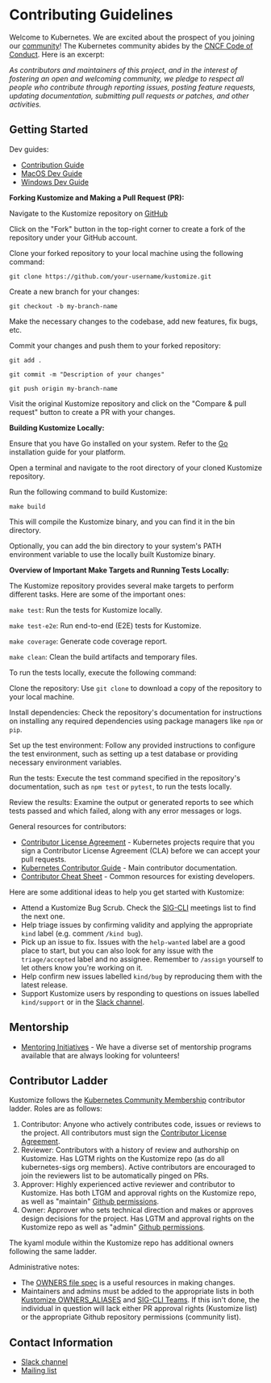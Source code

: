 [SIG-CLI]: https://github.com/kubernetes/community/tree/master/sig-cli
[Slack channel]: https://kubernetes.slack.com/messages/kustomize
[Mailing list]: https://groups.google.com/forum/#!forum/kubernetes-sig-cli

[OWNERS file spec]: https://github.com/kubernetes/community/blob/master/contributors/guide/owners.md
[Kustomize OWNERS_ALIASES]: https://github.com/kubernetes-sigs/kustomize/blob/8049f7b1af52e8a7ec26faf6cf714f560d0043c5/OWNERS_ALIASES
[SIG-CLI Teams]: https://github.com/kubernetes/org/blob/main/config/kubernetes-sigs/sig-cli/teams.yaml
[Github permissions]: https://docs.github.com/en/organizations/managing-access-to-your-organizations-repositories/repository-permission-levels-for-an-organization#repository-access-for-each-permission-level

[Contributor License Agreement]: https://git.k8s.io/community/CLA.md
[Kubernetes Contributor Guide]: http://git.k8s.io/community/contributors/guide
[Contributor Cheat Sheet]: https://git.k8s.io/community/contributors/guide/contributor-cheatsheet/README.md
[CNCF Code of Conduct]: https://github.com/cncf/foundation/blob/master/code-of-conduct.md
[Kubernetes Community Membership]: https://github.com/kubernetes/community/blob/master/community-membership.md

[Contribution Guide]: https://kubectl.docs.kubernetes.io/contributing/kustomize/
[MacOS Dev Guide]: https://kubectl.docs.kubernetes.io/contributing/kustomize/mac/
[Windows Dev Guide]: https://kubectl.docs.kubernetes.io/contributing/kustomize/windows/

# Contributing Guidelines

Welcome to Kubernetes. We are excited about the prospect of you joining our [community](https://github.com/kubernetes/community)! The Kubernetes community abides by the [CNCF Code of Conduct]. Here is an excerpt:

_As contributors and maintainers of this project, and in the interest of fostering an open and welcoming community, we pledge to respect all people who contribute through reporting issues, posting feature requests, updating documentation, submitting pull requests or patches, and other activities._

## Getting Started

Dev guides:

- [Contribution Guide]
- [MacOS Dev Guide]
- [Windows Dev Guide]


**Forking Kustomize and Making a Pull Request (PR):**


Navigate to the Kustomize repository on [GitHub](https://github.com/kubernetes-sigs/kustomize)

Click on the "Fork" button in the top-right corner to create a fork of the repository under your GitHub account.

Clone your forked repository to your local machine using the following command:

`git clone https://github.com/your-username/kustomize.git`

Create a new branch for your changes:

`git checkout -b my-branch-name`

Make the necessary changes to the codebase, add new features, fix bugs, etc.

Commit your changes and push them to your forked repository:

`git add .`

`git commit -m "Description of your changes"`

`git push origin my-branch-name`

Visit the original Kustomize repository and click on the "Compare & pull request" button to create a PR with your changes.



**Building Kustomize Locally:**



Ensure that you have Go installed on your system. Refer to the [Go](https://golang.org/doc/install) installation guide for your platform.

Open a terminal and navigate to the root directory of your cloned Kustomize repository.

Run the following command to build Kustomize:

`make build`

This will compile the Kustomize binary, and you can find it in the bin directory.

Optionally, you can add the bin directory to your system's PATH environment variable to use the locally built Kustomize binary.



**Overview of Important Make Targets and Running Tests Locally:**


The Kustomize repository provides several make targets to perform different tasks. Here are some of the important ones:

`make test`: Run the tests for Kustomize locally.

`make test-e2e`: Run end-to-end (E2E) tests for Kustomize.

`make coverage`: Generate code coverage report.

`make clean`: Clean the build artifacts and temporary files.

To run the tests locally, execute the following command:

Clone the repository: Use `git clone` to download a copy of the repository to your local machine.

Install dependencies: Check the repository's documentation for instructions on installing any required dependencies using package managers like `npm` or `pip`.

Set up the test environment: Follow any provided instructions to configure the test environment, such as setting up a test database or providing necessary environment variables.

Run the tests: Execute the test command specified in the repository's documentation, such as `npm test` or `pytest`, to run the tests locally.

Review the results: Examine the output or generated reports to see which tests passed and which failed, along with any error messages or logs.

General resources for contributors:

- [Contributor License Agreement] - Kubernetes projects require that you sign a Contributor License Agreement (CLA) before we can accept your pull requests.
- [Kubernetes Contributor Guide] - Main contributor documentation.
- [Contributor Cheat Sheet] - Common resources for existing developers.

Here are some additional ideas to help you get started with Kustomize:
- Attend a Kustomize Bug Scrub. Check the [SIG-CLI] meetings list to find the next one.
- Help triage issues by confirming validity and applying the appropriate `kind` label (e.g. comment `/kind bug`).
- Pick up an issue to fix. Issues with the `help-wanted` label are a good place to start, but you can also look for any issue with the `triage/accepted` label and no assignee. Remember to `/assign` yourself to let others know you're working on it.
- Help confirm new issues labelled `kind/bug` by reproducing them with the latest release.
- Support Kustomize users by responding to questions on issues labelled `kind/support` or in the [Slack channel].

## Mentorship

- [Mentoring Initiatives](https://git.k8s.io/community/mentoring) - We have a diverse set of mentorship programs available that are always looking for volunteers!

## Contributor Ladder

Kustomize follows the [Kubernetes Community Membership] contributor ladder. Roles are as follows:

1. Contributor: Anyone who actively contributes code, issues or reviews to the project. All contributors must sign the [Contributor License Agreement].
1. Reviewer: Contributors with a history of review and authorship on Kustomize. Has LGTM rights on the Kustomize repo (as do all kubernetes-sigs org members). Active contributors are encouraged to join the reviewers list to be automatically pinged on PRs.
1. Approver: Highly experienced active reviewer and contributor to Kustomize. Has both LTGM and approval rights on the Kustomize repo, as well as "maintain" [Github permissions].
1. Owner: Approver who sets technical direction and makes or approves design decisions for the project. Has LGTM and approval rights on the Kustomize repo as well as "admin" [Github permissions].

The kyaml module within the Kustomize repo has additional owners following the same ladder.

Administrative notes:

- The [OWNERS file spec] is a useful resources in making changes.
- Maintainers and admins must be added to the appropriate lists in both [Kustomize OWNERS_ALIASES] and [SIG-CLI Teams]. If this isn't done, the individual in question will lack either PR approval rights (Kustomize list) or the appropriate Github repository permissions (community list).


## Contact Information

- [Slack channel]
- [Mailing list]
